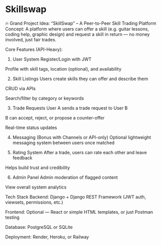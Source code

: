 # Skillswap

🔥 Grand Project Idea: “SkillSwap” – A Peer-to-Peer Skill Trading Platform
Concept:
A platform where users can offer a skill (e.g. guitar lessons, coding help, graphic design) and request a skill in return — no money involved, just fair trades.

Core Features (API-Heavy):

1. User System
   Register/Login with JWT

Profile with skill tags, location (optional), and availability

2. Skill Listings
   Users create skills they can offer and describe them

CRUD via APIs

Search/filter by category or keywords

3. Trade Requests
   User A sends a trade request to User B

B can accept, reject, or propose a counter-offer

Real-time status updates

4. Messaging (Bonus with Channels or API-only)
   Optional lightweight messaging system between users once matched

5. Rating System
   After a trade, users can rate each other and leave feedback

Helps build trust and credibility

6. Admin Panel
   Admin moderation of flagged content

View overall system analytics

Tech Stack
Backend: Django + Django REST Framework (JWT auth, viewsets, permissions, etc.)

Frontend: Optional — React or simple HTML templates, or just Postman testing

Database: PostgreSQL or SQLite

Deployment: Render, Heroku, or Railway
